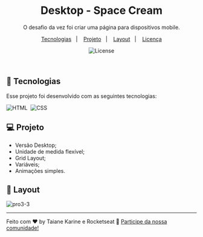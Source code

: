 <h1 align="center"> Desktop - Space Cream </h1>

<p align="center">
O desafio da vez foi criar uma página para dispositivos mobile.
</p>

<p align="center">
  <a href="#-tecnologias">Tecnologias</a>&nbsp;&nbsp;&nbsp;|&nbsp;&nbsp;&nbsp;
  <a href="#-projeto">Projeto</a>&nbsp;&nbsp;&nbsp;|&nbsp;&nbsp;&nbsp;
  <a href="#-layout">Layout</a>&nbsp;&nbsp;&nbsp;|&nbsp;&nbsp;&nbsp;
  <a href="#memo-licença">Licença</a>
</p>

<p align="center">
  <img alt="License" src="https://img.shields.io/static/v1?label=license&message=MIT&color=49AA26&labelColor=000000">
</p>

<br>

## 🚀 Tecnologias

Esse projeto foi desenvolvido com as seguintes tecnologias:

![HTML](https://img.shields.io/badge/-HTML-05122A?style=flat&logo=HTML5)&nbsp;
![CSS](https://img.shields.io/badge/-CSS-05122A?style=flat&logo=CSS3&logoColor=1572B6)&nbsp;

## 💻 Projeto

- Versão Desktop;
- Unidade de medida flexível;
- Grid Layout;
- Variáveis;
- Animações simples.


## 🔖 Layout

![pro3-3](https://user-images.githubusercontent.com/94652702/200232401-fa43747a-fa03-4ce8-b1e5-f892645b795a.png)



---

Feito com ♥ by Taiane Karine e Rocketseat :wave: [Participe da nossa comunidade!](https://discord.gg/rocketseat)

